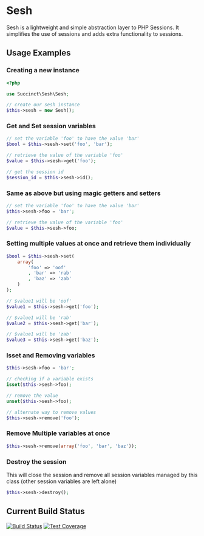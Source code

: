 # Sesh

Sesh is a lightweight and simple abstraction layer to PHP Sessions. It simplifies the use of sessions and adds extra functionality to sessions.

## Usage Examples

### Creating a new instance
```php
<?php

use Succinct\Sesh\Sesh;

// create our sesh instance
$this->sesh = new Sesh();

```

### Get and Set session variables
```php
// set the variable 'foo' to have the value 'bar'
$bool = $this->sesh->set('foo', 'bar');

// retrieve the value of the variable 'foo'
$value = $this->sesh->get('foo');

// get the session id
$session_id = $this->sesh->id();
````

### Same as above but using magic getters and setters
```php
// set the variable 'foo' to have the value 'bar'
$this->sesh->foo = 'bar';

// retrieve the value of the variable 'foo'
$value = $this->sesh->foo;
```

### Setting multiple values at once and retrieve them individually
```php
$bool = $this->sesh->set(
	array(
		'foo' => 'oof'
		, 'bar' => 'rab'
		, 'baz' => 'zab'
	)
);

// $value1 will be 'oof'
$value1 = $this->sesh->get('foo');

// $value1 will be 'rab'
$value2 = $this->sesh->get('bar');

// $value1 will be 'zab'
$value3 = $this->sesh->get('baz');
```

### Isset and Removing variables
```php
$this->sesh->foo = 'bar';

// checking if a variable exists
isset($this->sesh->foo);

// remove the value
unset($this->sesh->foo);

// alternate way to remove values
$this->sesh->remove('foo');
```

### Remove Multiple variables at once
```php
$this->sesh->remove(array('foo', 'bar', 'baz'));
```

### Destroy the session
This will close the session and remove all session variables managed by this class (other session variables are left alone)
```php
$this->sesh->destroy();
```

## Current Build Status

[![Build Status][status-icon]](http://travis-ci.org/darianbrown/sesh)
[![Test Coverage][coverage-icon]](http://darianbrown.github.com/sesh/artifacts/tests/coverage)

[status-icon]: https://raw.github.com/darianbrown/sesh/gh-pages/artifacts/images/icecave/regular/build-status.png
[coverage-icon]: https://raw.github.com/darianbrown/sesh/gh-pages/artifacts/images/icecave/regular/coverage.png
